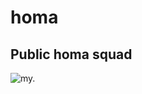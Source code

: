 # homa
## Public homa squad

![my.](https://avatars.mds.yandex.net/i?id=01dd0f2cd3b855519affd4af5319a23de500dbea-9224539-images-thumbs&n=13)

